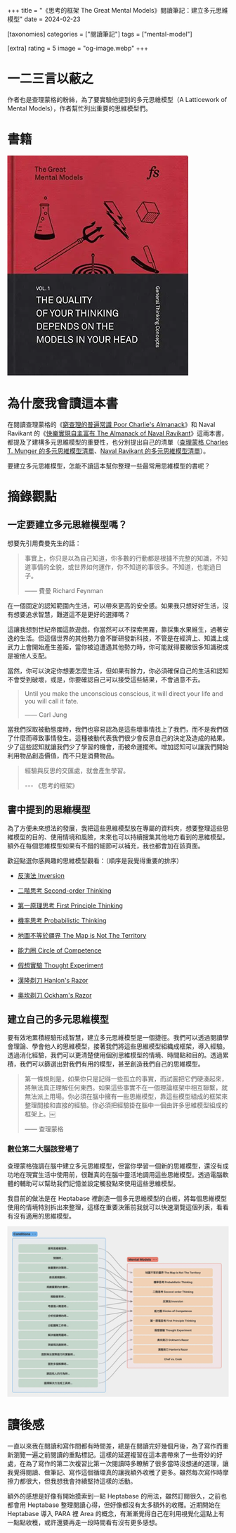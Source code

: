+++
title = "《思考的框架 The Great Mental Models》閱讀筆記：建立多元思維模型"
date = 2024-02-23

[taxonomies]
categories = ["閱讀筆記"]
tags = ["mental-model"]

[extra]
rating = 5
image = "og-image.webp"
+++

一二三言以蔽之
=======

作者也是查理蒙格的粉絲，為了要實驗他提到的多元思維模型（A Latticework of Mental Models），作者幫忙列出重要的思維模型們。

書籍
==
[![](book.webp)](https://www.goodreads.com/book/show/44245196-the-great-mental-models)


為什麼我會讀這本書
=========

在閱讀查理蒙格的《[窮查理的普遍常識 Poor Charlie's Almanack](@/reading-notes/poor-charlies-almanack/index.md)》和 Naval Ravikant 的《[快樂實現自主富有 The Almanack of Naval Ravikant](@/reading-notes/the-almanack-of-naval-ravikant/index.md)》這兩本書，都提及了建構多元思維模型的重要性，也分別提出自己的清單（[查理蒙格 Charles T. Munger 的多元思維模型清單](@/wisdom/lists/charles-munger-a-latticework-of-mental-models.md)、[Naval Ravikant 的多元思維模型清單](@/wisdom/lists/naval-ravikant-a-latticework-of-mental-models.md)）。

要建立多元思維模型，怎能不讀這本幫你整理一些最常用思維模型的書呢？

摘錄觀點
====

一定要建立多元思維模型嗎？
-------------

想要先引用費曼先生的話：

> 事實上，你只是以為自己知道，你多數的行動都是根據不完整的知識，不知道事情的全貌，或世界如何運作，你不知道的事很多。不知道，也能過日子。
>
> —— 費曼 Richard Feynman

在一個固定的認知範圍內生活，可以帶來更高的安全感。如果我只想好好生活，沒有想要追求智慧，難道這不是更好的選擇嗎？

這讓我想到世紀帝國這款遊戲，你當然可以不探索黑霧，靠採集水果維生，過著安逸的生活。但這個世界的其他勢力會不斷研發新科技，不管是在經濟上、知識上或武力上會開始產生差距，當你被迫遭遇其他勢力時，你可能就得要繳很多知識税或是被他人支配。

當然，你可以決定你想要怎麼生活，但如果有餘力，你必須確保自己的生活和認知不會受到破壞，或是，你要確認自己可以接受這些結果，不會過意不去。

> Until you make the unconscious conscious, it will direct your life and you will call it fate.
>
> —— Carl Jung

當我們採取被動態度時，我們也容易認為是這些壞事情找上了我們，而不是我們做了什麼而導致事情發生。這種被動代表我們很少會反思自己的決定及造成的結果。少了這些認知就讓我們少了學習的機會，而被命運擺佈。增加認知可以讓我們開始利用物品創造價值，而不只是消費物品。

> 經驗與反思的交匯處，就會產生學習。
>
> --- 《思考的框架》

書中提到的思維模型
---------

為了方便未來想法的發展，我把這些思維模型放在專屬的資料夾，想要整理這些思維模型的目的、使用情境和風險，未來也可以持續搜集其他地方看到的思維模型。額外在每個思維模型如果有不錯的細節可以補充，我也都會加在該頁面。

歡迎點選你感興趣的思維模型觀看：（順序是我覺得重要的排序）

-   [反演法 Inversion](@/wisdom/mental-models/inversion/index.md)

-   [二階思考 Second-order Thinking]((@/wisdom/mental-models/second-order-thinking/index.md))

-   [第一原理思考 First Principle Thinking]((@/wisdom/mental-models/first-principle-thinking/index.md))

-   [機率思考 Probabilistic Thinking](@/wisdom/mental-models/probabilistic-thinking/index.md)

-   [地圖不等於疆界 The Map is Not The Territory](@/wisdom/mental-models/map-is-not-territory/index.md)

-   [能力圈 Circle of Competence](@/wisdom/mental-models/circle-of-competence/index.md)

-   [假想實驗 Thought Experiment]((@/wisdom/mental-models/thought-experiment/index.md))

-   [漢隆剃刀 Hanlon's Razor]((@/wisdom/mental-models/hanlons-razor/index.md))

-   [奧坎剃刀 Ockham's Razor]((@/wisdom/mental-models/ockhams-razor/index.md))

建立自己的多元思維模型
-----------

要有效地累積經驗形成智慧，建立多元思維模型是一個捷徑。我們可以透過閱讀學會理論、學會他人的思維模型，接著我們將這些思維模型組織成框架，導入經驗。透過消化經驗，我們可以更清楚使用個別思維模型的情境、時間點和目的。透過累積，我們可以篩選出對我們有用的模型，甚至創造我們自己的思維模型。

> 第一條規則是，如果你只是記得一些孤立的事實，而試圖把它們硬湊起來，將無法真正理解任何東西。如果這些事實不在一個理論框架中相互聯繫，就無法派上用場。你必須在腦中擁有一些思維模型，靠這些模型組成的框架來整理間接和直接的經驗。你必須把經驗掛在腦中一個由許多思維模型組成的框架上。￼
>
> —— 查理蒙格

### 數位第二大腦該登場了

查理蒙格強調在腦中建立多元思維模型，但當你學習一個新的思維模型，還沒有成功地在現實生活中使用前，很難真的在腦中靈活地調用這些思維模型。透過電腦軟體的輔助可以幫助我們記憶並設定觸發點來使用這些思維模型。

我目前的做法是在 Heptabase 裡創造一個多元思維模型的白板，將每個思維模型使用的情境特別拆出來整理，這樣在重要決策前我就可以快速瀏覽這個列表，看看有沒有適用的思維模型。

![](heptabase.webp)

讀後感
===

一直以來我在閱讀和寫作間都有時間差，總是在閱讀完好幾個月後，為了寫作而重新瀏覽一遍之前閱讀的重點標記。這樣的延遲複習在這本書帶來了一些奇妙的好處，在為了寫作的第二次複習比第一次閱讀時多瞭解了很多當時沒想通的道理，讓我覺得閱讀、做筆記、寫作這個循環真的讓我額外收穫了更多。雖然每次寫作時摩擦力都很大，但我想我會持續堅持這樣的活動。

額外的感想是好像有開始摸索到一點 Heptabase 的用法，雖然訂閱很久，之前也都會用 Heptabase 整理閱讀心得，但好像都沒有太多額外的收穫。近期開始在 Heptabase 導入 PARA 裡 Area 的概念，有漸漸覺得自己在利用視覺化這點上有一點點收穫，或許還要再走一段時間看有沒有更多感想。
